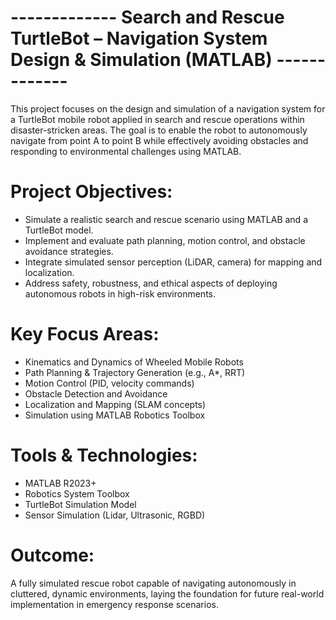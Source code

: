 # ------------- Search and Rescue TurtleBot – Navigation System Design & Simulation (MATLAB) -------------
This project focuses on the design and simulation of a navigation system for a TurtleBot mobile robot applied in search and rescue operations within disaster-stricken areas. The goal is to enable the robot to autonomously navigate from point A to point B while effectively avoiding obstacles and responding to environmental challenges using MATLAB.

# Project Objectives:
- Simulate a realistic search and rescue scenario using MATLAB and a TurtleBot model.
- Implement and evaluate path planning, motion control, and obstacle avoidance strategies.
- Integrate simulated sensor perception (LiDAR, camera) for mapping and localization.
- Address safety, robustness, and ethical aspects of deploying autonomous robots in high-risk environments.

# Key Focus Areas:
- Kinematics and Dynamics of Wheeled Mobile Robots
- Path Planning & Trajectory Generation (e.g., A*, RRT)
- Motion Control (PID, velocity commands)
- Obstacle Detection and Avoidance
- Localization and Mapping (SLAM concepts)
- Simulation using MATLAB Robotics Toolbox

# Tools & Technologies:
- MATLAB R2023+
- Robotics System Toolbox
- TurtleBot Simulation Model
- Sensor Simulation (Lidar, Ultrasonic, RGBD)

# Outcome:
A fully simulated rescue robot capable of navigating autonomously in cluttered, dynamic environments, laying the foundation for future real-world implementation in emergency response scenarios.
